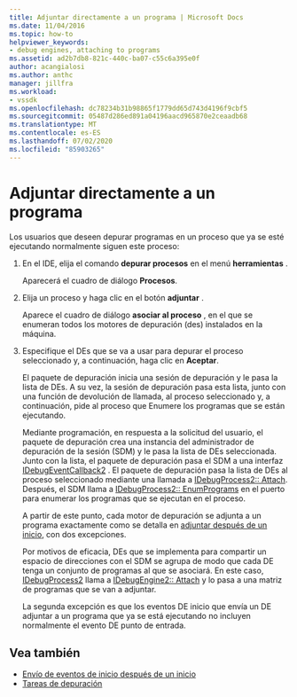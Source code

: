 ```yaml
---
title: Adjuntar directamente a un programa | Microsoft Docs
ms.date: 11/04/2016
ms.topic: how-to
helpviewer_keywords:
- debug engines, attaching to programs
ms.assetid: ad2b7db8-821c-440c-ba07-c55c6a395e0f
author: acangialosi
ms.author: anthc
manager: jillfra
ms.workload:
- vssdk
ms.openlocfilehash: dc78234b31b98865f1779dd65d743d4196f9cbf5
ms.sourcegitcommit: 05487d286ed891a04196aacd965870e2ceaadb68
ms.translationtype: MT
ms.contentlocale: es-ES
ms.lasthandoff: 07/02/2020
ms.locfileid: "85903265"
---
```

# <a name="attach-directly-to-a-program"></a>Adjuntar directamente a un programa
Los usuarios que deseen depurar programas en un proceso que ya se esté ejecutando normalmente siguen este proceso:

1. En el IDE, elija el comando **depurar procesos** en el menú **herramientas** .

    Aparecerá el cuadro de diálogo **Procesos**.

2. Elija un proceso y haga clic en el botón **adjuntar** .

    Aparece el cuadro de diálogo **asociar al proceso** , en el que se enumeran todos los motores de depuración (des) instalados en la máquina.

3. Especifique el DEs que se va a usar para depurar el proceso seleccionado y, a continuación, haga clic en **Aceptar**.

   El paquete de depuración inicia una sesión de depuración y le pasa la lista de DEs. A su vez, la sesión de depuración pasa esta lista, junto con una función de devolución de llamada, al proceso seleccionado y, a continuación, pide al proceso que Enumere los programas que se están ejecutando.

   Mediante programación, en respuesta a la solicitud del usuario, el paquete de depuración crea una instancia del administrador de depuración de la sesión (SDM) y le pasa la lista de DEs seleccionada. Junto con la lista, el paquete de depuración pasa el SDM a una interfaz [IDebugEventCallback2](../../extensibility/debugger/reference/idebugeventcallback2.md) . El paquete de depuración pasa la lista de DEs al proceso seleccionado mediante una llamada a [IDebugProcess2:: Attach](../../extensibility/debugger/reference/idebugprocess2-attach.md). Después, el SDM llama a [IDebugProcess2:: EnumPrograms](../../extensibility/debugger/reference/idebugprocess2-enumprograms.md) en el puerto para enumerar los programas que se ejecutan en el proceso.

   A partir de este punto, cada motor de depuración se adjunta a un programa exactamente como se detalla en [adjuntar después de un inicio](../../extensibility/debugger/attaching-after-a-launch.md), con dos excepciones.

   Por motivos de eficacia, DEs que se implementa para compartir un espacio de direcciones con el SDM se agrupa de modo que cada DE tenga un conjunto de programas al que se asociará. En este caso, [IDebugProcess2](../../extensibility/debugger/reference/idebugprocess2.md) llama a [IDebugEngine2:: Attach](../../extensibility/debugger/reference/idebugengine2-attach.md) y lo pasa a una matriz de programas que se van a adjuntar.

   La segunda excepción es que los eventos DE inicio que envía un DE adjuntar a un programa que ya se está ejecutando no incluyen normalmente el evento DE punto de entrada.

## <a name="see-also"></a>Vea también
- [Envío de eventos de inicio después de un inicio](../../extensibility/debugger/sending-startup-events-after-a-launch.md)
- [Tareas de depuración](../../extensibility/debugger/debugging-tasks.md)
